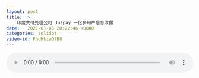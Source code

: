 ```yaml
---
layout: post
title:  >
    印度支付处理公司 Juspay 一亿多用户信息泄露
date:   2021-01-05 20:22:46 +0800
categories: solidot
video-id: FhdHkiwQ7B8
---
```


<audio src="/assets/311e666e97f6cd14e07860621414462c.mp3" style="width: 100%;" controls></audio>

